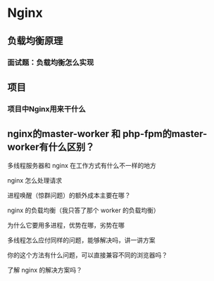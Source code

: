 # Nginx

## 负载均衡原理

### 面试题：负载均衡怎么实现


## 项目

### 项目中Nginx用来干什么


## nginx的master-worker 和 php-fpm的master-worker有什么区别？



多线程服务器和 nginx 在工作方式有什么不一样的地方

nginx 怎么处理请求

进程唤醒（惊群问题）的额外成本主要在哪？

nginx 的负载均衡（我只答了那个 worker 的负载均衡）

为什么它要用多进程，优势在哪，劣势在哪

多线程怎么应付同样的问题，能够解决吗，讲一讲方案

你的这个方法有什么问题，可以直接兼容不同的浏览器吗？

了解 nginx 的解决方案吗？





